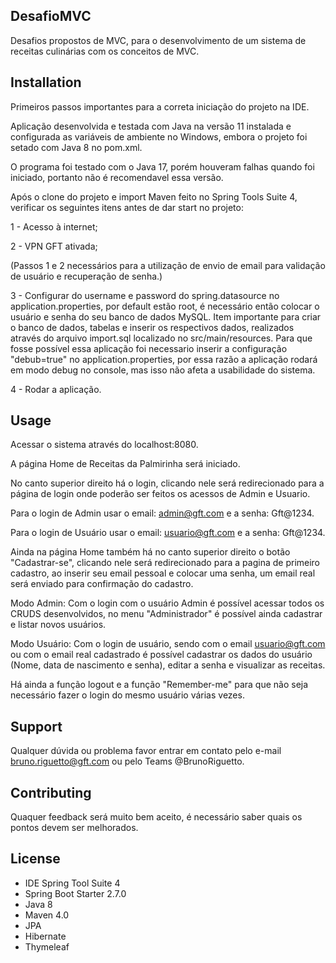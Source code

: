 
## DesafioMVC
Desafios propostos de MVC, para o desenvolvimento de um sistema de receitas culinárias com os conceitos de MVC.

## Installation

Primeiros passos importantes para a correta iniciação do projeto na IDE.

Aplicação desenvolvida e testada com Java na versão 11 instalada e configurada as variáveis de ambiente no Windows, embora o projeto foi setado com Java 8 no pom.xml.

O programa foi testado com o Java 17, porém houveram falhas quando foi iniciado, portanto não é recomendavel essa versão.

Após o clone do projeto e import Maven feito no Spring Tools Suite 4, verificar os seguintes itens antes de dar start no projeto:

1 - Acesso à internet;

2 - VPN GFT ativada; 

(Passos 1 e 2 necessários para a utilização de envio de email para validação de usuário e recuperação de senha.)

3 - Configurar do username e password do spring.datasource no application.properties, por default estão root, é necessário então colocar o usuário e senha do seu banco de dados MySQL. Item importante para criar o banco de dados, tabelas e inserir os respectivos dados, realizados através do arquivo import.sql localizado no src/main/resources. Para que fosse possível essa aplicação foi necessario inserir a configuração "debub=true" no application.properties, por essa razão a aplicação rodará em modo debug no console, mas isso não afeta a usabilidade do sistema.

4 - Rodar a aplicação.

## Usage

Acessar o sistema através do localhost:8080.

A página Home de Receitas da Palmirinha será iniciado.

No canto superior direito há o login, clicando nele será redirecionado para a página de login onde poderão ser feitos os acessos de Admin e Usuario.

Para o login de Admin usar o email: admin@gft.com e a senha: Gft@1234.

Para o login de Usuário usar o email: usuario@gft.com e a senha: Gft@1234.

Ainda na página Home também há no canto superior direito o botão "Cadastrar-se", clicando nele será redirecionado para a pagina de primeiro cadastro, ao inserir seu email pessoal e colocar uma senha, um email real será enviado para confirmação do cadastro.

Modo Admin:
 Com o login com o usuário Admin é possível acessar todos os CRUDS desenvolvidos, no menu "Administrador" é possível ainda cadastrar e listar novos usuários.

Modo Usuário:
 Com o login de usuário, sendo com o email usuario@gft.com ou com o email real cadastrado é possível cadastrar os dados do usuário (Nome, data de nascimento e senha), editar a senha e visualizar as receitas.

Há ainda a função logout e a função "Remember-me" para que não seja necessário fazer o login do mesmo usuário várias vezes.

## Support

Qualquer dúvida ou problema favor entrar em contato pelo e-mail bruno.riguetto@gft.com ou pelo Teams @BrunoRiguetto.

## Contributing

Quaquer feedback será muito bem aceito, é necessário saber quais os pontos devem ser melhorados.

## License

- IDE Spring Tool Suite 4
- Spring Boot Starter 2.7.0
- Java 8
- Maven 4.0
- JPA
- Hibernate
- Thymeleaf

